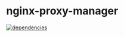 # nginx-proxy-manager

[![dependencies](https://img.shields.io/david/Val-istar-Guo/nginx-proxy-manager.svg?style=flat-square)](https://www.npmjs.com/package/)


<!-- custom -->
<!-- custom -->
